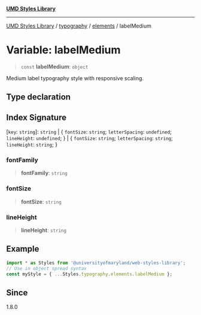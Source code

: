 [**UMD Styles Library**](../../../../README.md)

***

[UMD Styles Library](../../../../README.md) / [typography](../../../README.md) / [elements](../README.md) / labelMedium

# Variable: labelMedium

> `const` **labelMedium**: `object`

Medium label typography style with responsive scaling.

## Type declaration

## Index Signature

\[`key`: `string`\]: `string` \| \{ `fontSize`: `string`; `letterSpacing`: `undefined`; `lineHeight`: `undefined`; \} \| \{ `fontSize`: `string`; `letterSpacing`: `string`; `lineHeight`: `string`; \}

### fontFamily

> **fontFamily**: `string`

### fontSize

> **fontSize**: `string`

### lineHeight

> **lineHeight**: `string`

## Example

```typescript
import * as Styles from '@universityofmaryland/web-styles-library';
// Use in object spread syntax
const myStyle = { ...Styles.typography.elements.labelMedium };
```

## Since

1.8.0
